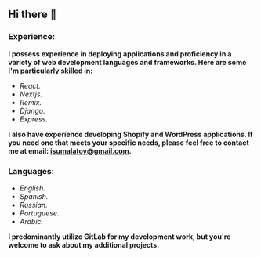 ## Hi there 👋
### Experience:

**I possess experience in deploying applications and proficiency in a variety of web development languages and frameworks. Here are some I'm particularly skilled in:**

- *React.*
- *Nextjs.*
- *Remix.*
- *Django.*
- *Express.*

**I also have experience developing Shopify and WordPress applications. If you need one that meets your specific needs, please feel free to contact me at email: isumalatov@gmail.com.**

### Languages:

- *English.*
- *Spanish.*
- *Russian.*
- *Portuguese.*
- *Arabic.*

**I predominantly utilize GitLab for my development work, but you're welcome to ask about my additional projects.**
